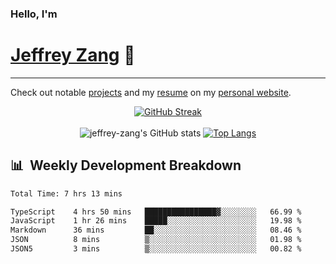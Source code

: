 
### Hello, I'm 
# [Jeffrey Zang](https://www.linkedin.com/in/jeffreyzang/) 🦀

---

Check out notable [projects](https://jeffz.dev/projects) and my [resume](https://jeffz.dev/resume) on my [personal website](https://jeffz.dev/).

<div align = 'center'>

[![GitHub Streak](https://github-readme-streak-stats.herokuapp.com/?user=jeffrey-zang&theme=tokyonight)](https://git.io/streak-stats)
<br></br>
![jeffrey-zang's GitHub stats](https://github-readme-stats.vercel.app/api?username=jeffrey-zang&show_icons=true&theme=tokyonight&hide_rank=true&hide=stars) 
[![Top Langs](https://github-readme-stats.vercel.app/api/top-langs/?username=jeffrey-zang&hide=ShaderLab,HLSL&layout=compact&theme=tokyonight)](https://github.com/anuraghazra/github-readme-stats)

</div>

## 📊 &nbsp;Weekly Development Breakdown
<!--START_SECTION:waka-->

```txt
Total Time: 7 hrs 13 mins

TypeScript    4 hrs 50 mins   ████████████████▓░░░░░░░░   66.99 %
JavaScript    1 hr 26 mins    █████░░░░░░░░░░░░░░░░░░░░   19.98 %
Markdown      36 mins         ██░░░░░░░░░░░░░░░░░░░░░░░   08.46 %
JSON          8 mins          ▒░░░░░░░░░░░░░░░░░░░░░░░░   01.98 %
JSON5         3 mins          ▒░░░░░░░░░░░░░░░░░░░░░░░░   00.82 %
```

<!--END_SECTION:waka-->

